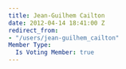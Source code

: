 ```yaml
---
title: Jean-Guilhem Cailton
date: 2012-04-14 18:41:00 Z
redirect_from:
- "/users/jean-guilhem_cailton"
Member Type:
  Is Voting Member: true
---
```


